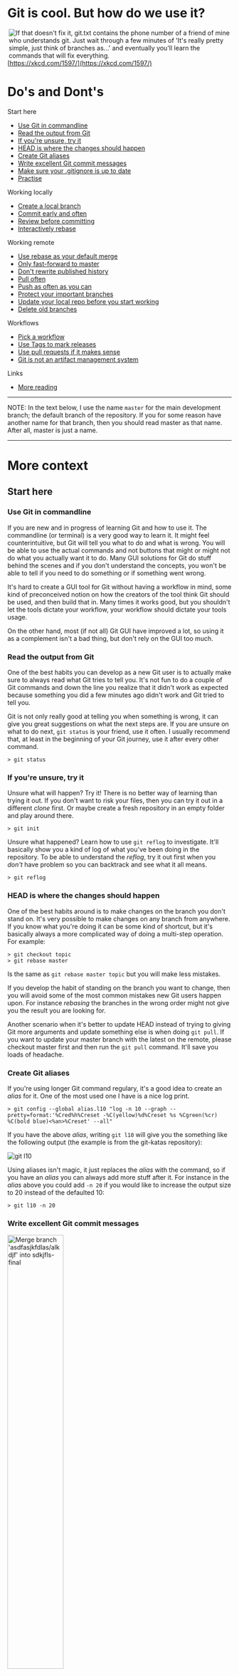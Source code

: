 
# Git is cool. But how do we use it?

<img align="right" src="https://imgs.xkcd.com/comics/git.png" alt="If that doesn't fix it, git.txt contains the phone number of a friend of mine who understands git. Just wait through a few minutes of 'It's really pretty simple, just think of branches as...' and eventually you'll learn the commands that will fix everything."/>

[https://xkcd.com/1597/](https://xkcd.com/1597/)

# Do's and Dont's

Start here
- [Use Git in commandline](#use-git-in-commandline)
- [Read the output from Git](#read-the-output-from-git)
- [If you're unsure, try it](#if-youre-unsure-try-it)
- [HEAD is where the changes should happen](#head-is-where-the-changes-should-happen)
- [Create Git aliases](#create-git-aliases)
- [Write excellent Git commit messages](#write-excellent-git-commit-messages)
- [Make sure your .gitignore is up to date](#make-sure-your-gitignore-is-up-to-date)
- [Practise](#practise)

Working locally
- [Create a local branch](#create-a-local-branch)
- [Commit early and often](#commit-early-and-often)
- [Review before committing](#review-before-committing)
- [Interactively rebase](#interactively-rebase)

Working remote
- [Use rebase as your default merge](#use-rebase-as-your-default-merge)
- [Only fast-forward to master](#only-fast-forward-to-master)
- [Don't rewrite published history](#dont-rewrite-published-history)
- [Pull often](#pull-often)
- [Push as often as you can](#push-as-often-as-you-can)
- [Protect your important branches](#protect-your-important-branches)
- [Update your local repo before you start working](#update-your-local-repo-before-you-start-working)
- [Delete old branches](#delete-old-branches)

Workflows
- [Pick a workflow](#pick-a-workflow)
- [Use Tags to mark releases](#use-tags-to-mark-releases)
- [Use pull requests if it makes sense](#use-pull-requests-if-it-makes-sense)
- [Git is not an artifact management system](#git-is-not-an-artifact-management-system)

Links
- [More reading](#more-reading)

---

NOTE: In the text below, I use the name `master` for the main development branch; the default branch of the repository. If you for some reason have another name for that branch, then you should read master as that name. After all, master is just a name.

---

# More context

## Start here

### Use Git in commandline

If you are new and in progress of learning Git and how to use it. The commandline (or terminal) is a very good way to learn it. It might feel counterintuitive, but Git will tell you what to do and what is wrong. You will be able to use the actual commands and not buttons that might or might not do what you actually want it to do. Many GUI solutions for Git do stuff behind the scenes and if you don't understand the concepts, you won't be able to tell if you need to do something or if something went wrong.

It's hard to create a GUI tool for Git without having a workflow in mind, some kind of preconceived notion on how the creators of the tool think Git should be used, and then build that in. Many times it works good, but you shouldn't let the tools dictate your workflow, your workflow should dictate your tools usage.

On the other hand, most (if not all) Git GUI have improved a lot, so using it as a complement isn't a bad thing, but don't rely on the GUI too much.

### Read the output from Git

One of the best habits you can develop as a new Git user is to actually make sure to always read what Git tries to tell you. It's not fun to do a couple of Git commands and down the line you realize that it didn't work as expected because something you did a few minutes ago didn't work and Git tried to tell you.

Git is not only really good at telling you when something is wrong, it can give you great suggestions on what the next steps are. If you are unsure on what to do next, `git status` is your friend, use it often. I usually recommend that, at least in the beginning of your Git journey, use it after every other command.

```
> git status
```

### If you're unsure, try it

Unsure what will happen? Try it! There is no better way of learning than trying it out. If you don't want to risk your files, then you can try it out in a different *clone* first. Or maybe create a fresh repository in an empty folder and play around there.

```
> git init
```

Unsure what happened? Learn how to use `git reflog` to investigate. It'll basically show you a kind of log of what you've been doing in the repository. To be able to understand the *reflog*, try it out first when you *don't* have problem so you can backtrack and see what it all means.

```
> git reflog
```

### HEAD is where the changes should happen

One of the best habits around is to make changes on the branch you don't stand on. It's very possible to make changes on any branch from anywhere. If you know what you're doing it can be some kind of shortcut, but it's basically always a more complicated way of doing a multi-step operation. For example:

```
> git checkout topic
> git rebase master
```
Is the same as `git rebase master topic` but you will make less mistakes.

If you develop the habit of standing on the branch you want to change, then you will avoid some of the most common mistakes new Git users happen upon. For instance *rebasing* the branches in the wrong order might not give you the result you are looking for.

Another scenario when it's better to update HEAD instead of trying to giving Git more arguments and update something else is when doing `git pull`. If you want to update your master branch with the latest on the remote, please checkout master first and then run the `git pull` command. It'll save you loads of headache.

### Create Git aliases

If you're using longer Git command regulary, it's a good idea to create an *alias* for it. One of the most used one I have is a nice log print.

```
> git config --global alias.l10 "log -n 10 --graph --pretty=format:'%Cred%h%Creset -%C(yellow)%d%Creset %s %Cgreen(%cr) %C(bold blue)<%an>%Creset' --all"
```
If you have the above *alias*, writing `git l10` will give you the something like the following output (the example is from the git-katas repository):

![git l10](img/git-alias-l10.png)

Using aliases isn't magic, it just replaces the *alias* with the command, so if you have an *alias* you can always add more stuff after it. For instance in the *alias* above you could add `-n 20` if you would like to increase the output size to 20 instead of the defaulted 10:

```
> git l10 -n 20
```

### Write excellent Git commit messages

<a href="https://xkcd.com/1296/"><img src="https://imgs.xkcd.com/comics/git_commit_2x.png" title="Merge branch 'asdfasjkfdlas/alkdjf' into sdkjfls-final" width="50%"></a>

Git commit messages are your way of telling everyone (including future you) what you've been doing. Writing uninformative commit messages will make it a lot harder to fix bugs and understand the code when doing maintenance. Additionally, it'll be possible to gather commit messages as a crude form of release notes.

There are a couple of good rules you should try to follow:
1. Separate subject from body with a blank line
1. Limit the subject line to 50 characters
1. Capitalize the subject line
1. Do not end the subject line with a period
1. Use the imperative mood in the subject line
1. Wrap the body at 72 characters
1. Use the body to explain what and why vs. how

I won't go into the details, but read the following blog post for deeper understanding - [https://chris.beams.io/posts/git-commit/](https://chris.beams.io/posts/git-commit/).

Now, remember that this is for the commits that will live on for the future. You don't really need to be so hard on the commit messages if you're working on a feature branch and know that you'll rebase interactively later on, or if you need to push some things to a remote temporary branch to be able to build.

### Make sure your .gitignore is up to date

Keeping your files under version control is what we try to do here, but some things should never reach the repository, for instance:
- object files, build files and auto generated code that can be generated by the code in the repository
- settings for your editor

A good page for finding what to ignore is to look up the language(s) you're using at [gitignore.io](https://www.gitignore.io/). There you'll find an excellent start and you can use that as a base for your `.gitignore`.

### Practise

The saying goes that practise makes perfect and who am I to argue about that. If you're using Git daily and doing different operations all the time, then you are basically practising. If you're not a daily Git user, or if you only use a few Git operations in your work, you need to find another way of practising. There are awesome [git-katas](https://github.com/praqma-training/git-katas/) out there, and spending something like half an hour on them weekly will be a great investment of your time. Because when the problems come (and believe me they will), you will be much better equipped to handle them.

## Working locally

### Create a local branch

When you work on something on your machine, it's always a good habit to create a local branch and work there. If you need to take a break and work on something else, you just switch branch because your code is already separated. If remote master have changed and you *pull* in the middle of your work, you can easily update your local master (it's going to be a *fast forward*) and then *rebase* your branch on top of master. Also, when you're done with the local work and want to deliver it, cleaning up what you've done in a nice manner (for instance with [interactive rebase](#interactively-rebase)) is the common way of working and then adding it on top of your local master before pushing it.

If you anyway decide to work on the local master, you better make sure that your commits are nice from the start, because when you start pulling from remote ([with rebase](#use-rebase-as-your-default-merge)), it'll be harder (but not impossible) to make it neat and nice.

### Commit early and often

This is actually two tips in one. It could mean any of:
- Each change should be the smallest logical change possible.
- While developing, make micro checkpoints

*Let's start with the second point first.*

Keep in mind that even if you commit very often, not everything you commit is available to everyone else. Committing every time you made a change on your local branch will not affect anyone except you. Sometimes, especially in early development or during rebasing, you'll go back and forth and try out things. Making small checkpoints on the way could help you a lot, if you know how to use it.

When you feel you've done enough to submit your issue, you will then need to fixup your history (did someone say [interactive rebase](#interactively-rebase)?), and having you train of thought written down in the commit log will help you in the rebasing. So don't forget to write your commit messages fairly ok, at least so that you will remember what they mean a couple of days later.

*What is a smallest logical change possible?*

Let's say that you deliver a feature, the change is rewriting one function, adding two functions and a configuration cnange. You should ask yourself, can any of these live (and be delivered) on their own? If they can, then the feature can be split into smaller logical changes.

In a dream scenarion, the rewritten function, the new functions and the configuration change are all logical changes that can live by themselves (even if you would still need all of them to add the feature) and are all different commits.

Why should we split a feature into multiple commits? Good that you asked, think about Lego. If you've created multiple commit that can live by their own, you've basically built Lego blocks. And if the commits are Lego pieces in the commit history, then each one of them can be reused, replaced and refactored in a controlled way.

### Review before committing

Mistakes happen and it's often easier to be preventive than fix the mistakes. One good habit to have, before doing `git add`, is to check what will actually be added and only add the files you need to add.

```
> git status
> git diff
> git add <your file(s)>
```
If you're lazy (like me sometimes), you'll end up writing `git add .` and everything you've changed (and all the new files) will end up in the commit. Maybe not always what you wanted.

Sometimes you don't want to add multiple changes in the same file, then `git add -p` is a neat way of selecting blocks of changes for the commit. I recomment that you experiment with it.

```
> git add -p
```

### Interactively rebase

When working on your local branch and it's time to push it, you might have some things you need to fix. For instance *debug print* commits that you reverted, commit messages that needs to be fixed. References to your issue handling system that you forgot. The list goes on. Use interactive rebasing to cleanup your branch before it's ready to be delivered.

*Before interactive rebase:*
![before interactive rebase](img/local-branch-1.png)

```
> git rebase master -i
```
*After interactive rebase:*
![after interactive rebase](img/local-branch-2.png)

## Working remote

### Use rebase as your default merge

Keeping your local master branch up to date is pretty important. Because everything you deliver (push), should be based on the latest on master and if your local master isn't up-to-date with the remote master, then you'll get into trouble (either by not being allowed to deliver or, even worse, nothing is stopping you and your delivery is merged with the remote master and it'll end up in an unknown state) Assuming you've read about [creating a local branch](#create-a-local-branch) above, and are trying to follow it, keeping you local master updated shouldn't give you too much headache.

The default behaviour of a `git pull` is that Git will fetch `origin/master` and then merge that branch to your `master` branch (assuming you stand on `master` when performing the operation).

*Is merge bad?*

Merging has its uses, but in many cases you want your local master to be a mirror of the remote master, and the default behaviour will either you get a merge conflict (which can be very confusing) or it'll happily merge and you wouldn't know something is wrong until later. Best case scenario, you'll get an extra commit (a merge commit) that'll end up in your git history, taking place and confusing a future reader.

*Using fast-forward-only as default when you pull.*

Often you want your local master to mirror the remote master; only allowing fast-forward changes when you pull (`git pull --ff-only`). This will have the benefit that it'll abort the pull if something is wrong (for instance you have accidentally committed something on your local master). This is especially true if your workflow is to use *pull requests* or *ready branches*.

```
> git pull --ff-only
```
If you always want to use this way, you can set this as the default pull operation in your gitconfig. That way you don't need to add the `--ff-only` option to `git pull`.
```
> git config --global pull.ff only
```

*Using rebase as your default merge.*

Unless your workflow specifies it, you should really use rebase as your default pull operation, either by always writing `git pull -r` or by setting it as default in your gitconfig:

```
> git config --global pull.rebase true
```

### Only fast-forward to master
This has been touched upon in a couple of points already, but it's so important it gets a point of its own.

Why should you *only fast-forward to master*?

The master branch is the branch that everything else is built upon. It's also the branch that all developers are using - although sometimes indirectly via feature branches. This means that if you happen to change the history of the master branch, this could make life much harder *for everyone else* that is using that branch.

It's also important to think about this when working locally. If you happen to change the history of your local master branch, then this will only affect you. Maybe not directly, but when you later in your work want to push it to remote and can't.

If you make changes to master - only fast-forward.

### Don't rewrite published history
The same tip as for master goes to most branches on the remote. If something is pushed, the odds are that somebody is working on that branch. Unless you know for a fact that the branch is ok to rewrite, don't do it. Even if it's a "just feature branch" it could be devastating for some developers if you rewrite the history.

In general, don't rewrite published history multiple people work on.

### Pull often

Keeping your local master and other branches that you base your work on fairly up-to-date could help you in the long run. You don't need to pull all the time, just often enough so that when you want to push, you don't get a big merge you need to solve. You could say that every time you're at a checkpoint in your development, pull and rebase your feature branch before going to the next step.

### Push as often as you can
If you pull and rebase at every mental checkpoint, why not make the habit of pushing that? If you try to do that you will make it easier for your colleagues because they will not suffer a "big bang merge" which will be the case if you wait too long before pushing.

### Protect your important branches
We've mentioned that you shouldn't change the history on master branches and other important branches, but mistakes do happen. What you should do is set up your git remote (for instance GitHub) so that it's not possible to force push.

Another, a bit more work needed, protection is to protect your important branches from any direct pushes, and only allow a CI server to make the pushes for you. This do require more work, and a CI server. The benefit is that you'll have a robot gatekeeper that can execute different kinds of tests, increasing the chance of having master stable.

### Update your local repo before you start working
Update your local repo before you start working from the remote([read this](#use-rebase-as-your-default-merge)).
- Update your master, then rebase your local branch that you work on onto master.

### Delete old branches
Have the habit to delete branches that aren't needed. Good branch hygiene. Both locally and remote.
```
> git fetch --prune
```

## Workflows

### Pick a workflow
Use your workflow. If you don't have one, pick one or make one. It's important that your workflow is clear and concise for everyone that should follow it. If you don't understand some parts of the workflow or your solutions differ from the workflow, then make sure to gather the team and talk about it. Maybe the workflow can be improved, or maybe you learn something new.

### Use Tags to mark releases
Do not create branches "just in case".

### Use pull requests if it makes sense
*If a tool mentions `merge requests`, then that's the same thing as `pull requests`.*

Don't use human code reviews as the main quality tollgate. In a best case scenario, you have automated tests that verifies that the product does the things right.

Use pull requests for:
- Validating that the product does the right thing
- Knowledge sharing

Do not use pull requests for:
- Verifying that the product does the thing right
- Checking coding guidelines

One of my pet peeves with pull requests is that they are a hindrance in the value flow. Without pull requests, you don't need to wait until the automation system can pull the change into production. This, however, sets certain requirements that you can test and verify the changes in your pipeline. Also to consider is that an automation system can seldom validate the changes. So, how to keep human validation and knowledge sharing, but still not stop the pipeline? What I suggest is that you, once a week (depending on your change rate), have a validation time slot, where the senior developers (the ones that usually are the pull request approvers) - and everyone that has the time - checks all changes that went through since the last time you had a validation time slot. During this time slot, you validate that the changes actually solved the right problems and you get a knowledge sharing session as a side effect. In this way there's no stop in the pipeline and all approvers don't need to context switch between their work and approving code changes.

### Git is not an artifact management system
- Avoid large binaries (Word documents are binaries)
- Don't commit auto generated files if they can be generated on the fly

# More reading

- [git katas](https://github.com/eficode-academy/git-katas)
- [opinionatedgit.com](http://opinionatedgit.com/)
- [dangitgit.com](https://dangitgit.com/en)
- [gitignore.io](https://www.gitignore.io/)
- [commit messages](https://chris.beams.io/posts/git-commit/)
